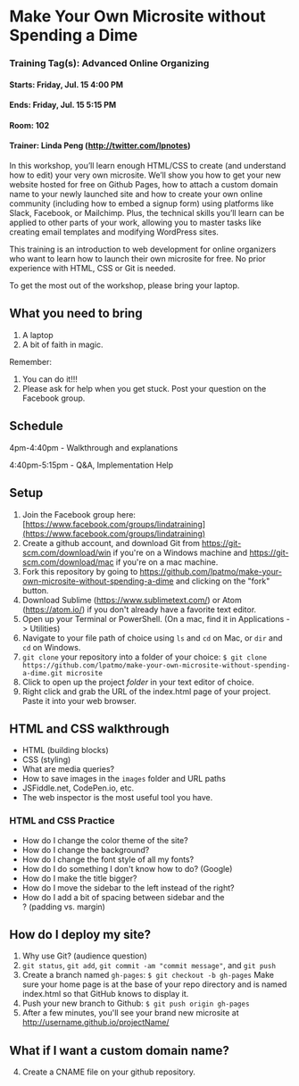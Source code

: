 # Make Your Own Microsite without Spending a Dime

### Training Tag(s): Advanced Online Organizing
#### Starts: Friday, Jul. 15 4:00 PM
#### Ends: Friday, Jul. 15 5:15 PM
#### Room: 102
#### Trainer: Linda Peng (http://twitter.com/lpnotes)

In this workshop, you’ll learn enough HTML/CSS to create (and understand how to edit) your very own microsite. We’ll show you how to get your new website hosted for free on Github Pages, how to attach a custom domain name to your newly launched site and how to create your own online community (including how to embed a signup form) using platforms like Slack, Facebook, or Mailchimp. Plus, the technical skills you’ll learn can be applied to other parts of your work, allowing you to master tasks like creating email templates and modifying WordPress sites.

This training is an introduction to web development for online organizers who want to learn how to launch their own microsite for free. No prior experience with HTML, CSS or Git is needed.

To get the most out of the workshop, please bring your laptop.

## What you need to bring
1. A laptop
2. A bit of faith in magic.

Remember:
1. You can do it!!!
2. Please ask for help when you get stuck. Post your question on the Facebook group.

## Schedule
4pm-4:40pm - Walkthrough and explanations

4:40pm-5:15pm - Q&A, Implementation Help


## Setup
1. Join the Facebook group here: [https://www.facebook.com/groups/lindatraining](https://www.facebook.com/groups/lindatraining)
2. Create a github account, and download Git from https://git-scm.com/download/win if you're on a Windows machine and https://git-scm.com/download/mac if you're on a mac machine.
3. Fork this repository by going to https://github.com/lpatmo/make-your-own-microsite-without-spending-a-dime and clicking on the "fork" button.
4. Download Sublime (https://www.sublimetext.com/) or Atom (https://atom.io/) if you don't already have a favorite text editor.
5. Open up your Terminal or PowerShell. (On a mac, find it in Applications -> Utilities)
6. Navigate to your file path of choice using `ls` and `cd` on Mac, or `dir` and `cd` on Windows.
7. `git clone` your repository into a folder of your choice: 
```$ git clone https://github.com/lpatmo/make-your-own-microsite-without-spending-a-dime.git microsite```
8. Click to open up the project *folder* in your text editor of choice.
9. Right click and grab the URL of the index.html page of your project. Paste it into your web browser.

## HTML and CSS walkthrough
- HTML (building blocks)
- CSS (styling)
- What are media queries?
- How to save images in the `images` folder and URL paths
- JSFiddle.net, CodePen.io, etc.
- The web inspector is the most useful tool you have.

### HTML and CSS Practice
- How do I change the color theme of the site?
- How do I change the background?
- How do I change the font style of all my fonts?
- How do I do something I don't know how to do? (Google)
- How do I make the title bigger?
- How do I move the sidebar to the left instead of the right?
- How do I add a bit of spacing between sidebar and the <article>? (padding vs. margin)


## How do I deploy my site?
1. Why use Git? (audience question)
2. `git status`, `git add`, `git commit -am "commit message"`, and `git push`
3. Create a branch named `gh-pages`: ```$ git checkout -b gh-pages```
Make sure your home page is at the base of your repo directory and is named index.html so that GitHub knows to display it.
4. Push your new branch to Github: ```$ git push origin gh-pages```
5. After a few minutes, you'll see your brand new microsite at http://username.github.io/projectName/ 

## What if I want a custom domain name?
4. Create a CNAME file on your github repository.
